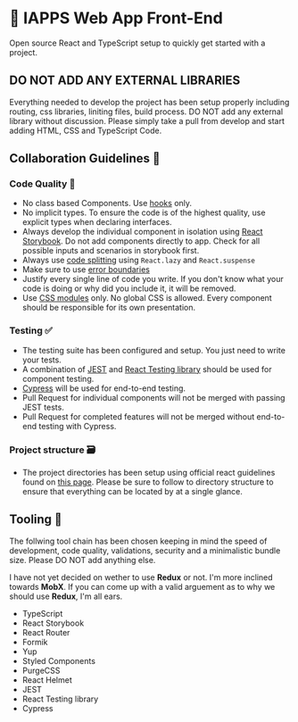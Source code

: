 # :construction: IAPPS Web App Front-End

Open source React and TypeScript setup to quickly get started with a project.

## DO NOT ADD ANY EXTERNAL LIBRARIES

Everything needed to develop the project has been setup properly including routing, css libraries, liniting files, build process. DO NOT add any external library without discussion. Please simply take a pull from develop and start adding HTML, CSS and TypeScript Code.

## Collaboration Guidelines :checkered_flag:

### Code Quality :art:

* No class based Components. Use [hooks](https://reactjs.org/docs/hooks-overview.html#state-hook) only.
* No implicit types. To ensure the code is of the highest quality, use explicit types when declaring interfaces.
* Always develop the individual component in isolation using [React Storybook](https://storybook.js.org/). Do not add components directly to app. Check for all possible inputs and scenarios in storybook first.
* Always use [code splitting](https://facebook.github.io/create-react-app/docs/code-splitting) using ```React.lazy``` and ```React.suspense```
* Make sure to use [error boundaries](https://reactjs.org/docs/error-boundaries.html#introducing-error-boundaries)
* Justify every single line of code you write. If you don't know what your code is doing or why did you include it, it will be removed.
* Use [CSS modules](https://facebook.github.io/create-react-app/docs/adding-a-css-modules-stylesheet) only. No global CSS is allowed. Every component should be responsible for its own presentation.

### Testing :white_check_mark:

* The testing suite has been configured and setup. You just need to write your tests.
* A combination of [JEST](https://jestjs.io/) and [React Testing library](https://testing-library.com/docs/react-testing-library/intro) should be used for component testing.
* [Cypress](https://www.cypress.io/) will be used for end-to-end testing.
* Pull Request for individual components will not be merged with passing JEST tests.
* Pull Request for completed features will not be merged without end-to-end testing with Cypress.

### Project structure :card_file_box:

* The project directories has been setup using official react guidelines found on [this page](https://reactjs.org/docs/faq-structure.html). Please be sure to follow to directory structure to ensure that everything can be located by at a single glance.

## Tooling :wrench:

The follwing tool chain has been chosen keeping in mind the speed of development, code quality, validations, security and a minimalistic bundle size. Please DO NOT add anything else.

I have not yet decided on wether to use **Redux** or not. I'm more inclined towards **MobX**. If you can come up with a valid arguement as to why we should use **Redux**, I'm all ears.

* TypeScript
* React Storybook
* React Router
* Formik
* Yup
* Styled Components
* PurgeCSS
* React Helmet
* JEST
* React Testing library
* Cypress
